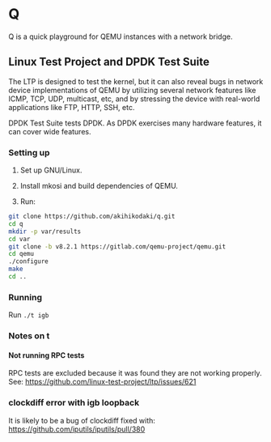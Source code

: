 # Q

Q is a quick playground for QEMU instances with a network bridge.

## Linux Test Project and DPDK Test Suite

The LTP is designed to test the kernel, but it can also reveal bugs in network
device implementations of QEMU by utilizing several network features like
ICMP, TCP, UDP, multicast, etc, and by stressing the device with real-world
applications like FTP, HTTP, SSH, etc.

DPDK Test Suite tests DPDK. As DPDK exercises many hardware features, it can
cover wide features.

### Setting up

1. Set up GNU/Linux.

2. Install mkosi and build dependencies of QEMU.

3. Run:

```sh
git clone https://github.com/akihikodaki/q.git
cd q
mkdir -p var/results
cd var
git clone -b v8.2.1 https://gitlab.com/qemu-project/qemu.git
cd qemu
./configure
make
cd ..
```

### Running

Run `./t igb`

### Notes on t

#### Not running RPC tests

RPC tests are excluded because it was found they are not working properly. See:
https://github.com/linux-test-project/ltp/issues/621

### clockdiff error with igb loopback

It is likely to be a bug of clockdiff fixed with:
https://github.com/iputils/iputils/pull/380
